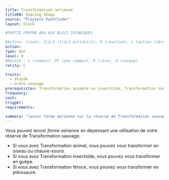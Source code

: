 ```yaml
---
title: Transformation aérienne
titleEN: Soaring Shape
source: "Playtest Pathfinder"
layout: block

#PARTIE PROPRE AUX AUX BLOCS TECHNIQUES

#Action: (rien), 1/2/3 (1/2/3 action[s]), R (réaction), L (action libre)
action: 
type: don
level: 8
#Rareté : C (commun), PC (peu commun), R (rare), U (unique)
rarity: C

traits:
  - druide
  - ordre sauvage
prerequisites: Transformation animale ou insectoïde, Transformation sauvage
frequency: 
cost:
trigger: 
requirements:

summary: "lancer forme aérienne sur la réserve de Transformation sauvage"
---
```


Vous pouvez lancer *forme aérienne* en dépensant une utilisation de votre réserve de Transformation sauvage. 
* Si vous avez Transformation animal, vous pouvez vous transformer en oiseau ou chauve-souris.
* Si vous avez Transformation insectoïde, vous pouvez vous transformer en guêpe.
* Si vous avez Transformation féroce, vous pouvez vous transformer en ptérosaure.
